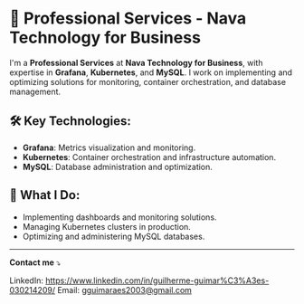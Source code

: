 # 🚀 **Professional Services - Nava Technology for Business**

I'm a **Professional Services** at **Nava Technology for Business**, with expertise in **Grafana**, **Kubernetes**, and **MySQL**. I work on implementing and optimizing solutions for monitoring, container orchestration, and database management.

## 🛠️ **Key Technologies**:
- **Grafana**: Metrics visualization and monitoring.
- **Kubernetes**: Container orchestration and infrastructure automation.
- **MySQL**: Database administration and optimization.

## 💼 **What I Do**:
- Implementing dashboards and monitoring solutions.
- Managing Kubernetes clusters in production.
- Optimizing and administering MySQL databases.

---

**Contact me** ⤵️

LinkedIn: https://www.linkedin.com/in/guilherme-guimar%C3%A3es-030214209/
Email: gguimaraes2003@gmail.com

